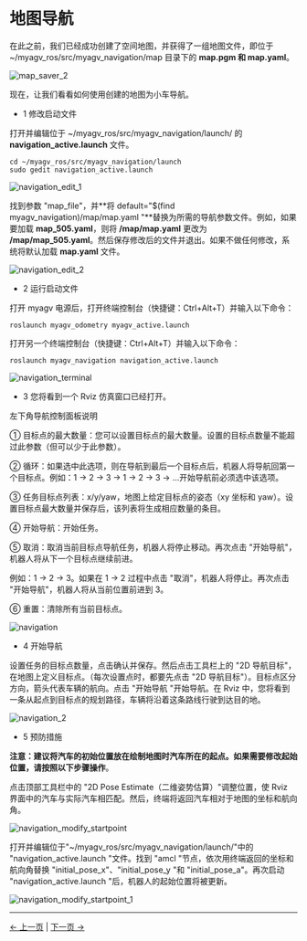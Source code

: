 # 地图导航

在此之前，我们已经成功创建了空间地图，并获得了一组地图文件，即位于 ~/myagv_ros/src/myagv_navigation/map 目录下的 **map.pgm 和 map.yaml**。

![map_saver_2](../../resources/6-SDKDevelopment/6-ROS/6.2/6.2.7/map_saver_2.png)

现在，让我们看看如何使用创建的地图为小车导航。

- 1 修改启动文件

打开并编辑位于 ~/myagv_ros/src/myagv_navigation/launch/ 的 **navigation_active.launch** 文件。

```
cd ~/myagv_ros/src/myagv_navigation/launch
sudo gedit navigation_active.launch
```

![navigation_edit_1](../../resources/6-SDKDevelopment/6-ROS/6.2/6.2.7/navigation_edit_1.png)

找到参数 "map_file"，并**将 default="$(find myagv_navigation)/map/map.yaml "**替换为所需的导航参数文件。例如，如果要加载 **map_505.yaml**，则将 **/map/map.yaml** 更改为 **/map/map_505.yaml**。然后保存修改后的文件并退出。如果不做任何修改，系统将默认加载 **map.yaml** 文件。

![navigation_edit_2](../../resources/6-SDKDevelopment/6-ROS/6.2/6.2.7/navigation_edit_2.png)

- 2 运行启动文件

打开 myagv 电源后，打开终端控制台（快捷键：Ctrl+Alt+T）并输入以下命令：

```
roslaunch myagv_odometry myagv_active.launch
```

打开另一个终端控制台（快捷键：Ctrl+Alt+T）并输入以下命令：

```
roslaunch myagv_navigation navigation_active.launch
```

![navigation_terminal](../../resources/6-SDKDevelopment/6-ROS/6.2/6.2.7/navigation_terminal.png)

- 3 您将看到一个 Rviz 仿真窗口已经打开。

左下角导航控制面板说明

① 目标点的最大数量：您可以设置目标点的最大数量。设置的目标点数量不能超过此参数（但可以少于此参数）。

② 循环：如果选中此选项，则在导航到最后一个目标点后，机器人将导航回第一个目标点。例如：1 -> 2 -> 3 -> 1 -> 2 -> 3 -> ...开始导航前必须选中该选项。

③ 任务目标点列表：x/y/yaw，地图上给定目标点的姿态（xy 坐标和 yaw）。设置目标点最大数量并保存后，该列表将生成相应数量的条目。

④ 开始导航：开始任务。

⑤ 取消：取消当前目标点导航任务，机器人将停止移动。再次点击 "开始导航"，机器人将从下一个目标点继续前进。

例如：1 -> 2 -> 3。如果在 1 -> 2 过程中点击 "取消"，机器人将停止。再次点击 "开始导航"，机器人将从当前位置前进到 3。

⑥ 重置：清除所有当前目标点。

![navigation](../../resources/6-SDKDevelopment/6-ROS/6.2/6.2.7/navigation.png)

- 4 开始导航

设置任务的目标点数量，点击确认并保存。然后点击工具栏上的 "2D 导航目标"，在地图上定义目标点。（每次设置点时，都要先点击 "2D 导航目标"）。目标点区分方向，箭头代表车辆的航向。点击 "开始导航 "开始导航。在 Rviz 中，您将看到一条从起点到目标点的规划路径，车辆将沿着这条路线行驶到达目的地。

![navigation_2](../../resources/6-SDKDevelopment/6-ROS/6.2/6.2.7/navigation_2.png)

- 5 预防措施

**注意：建议将汽车的初始位置放在绘制地图时汽车所在的起点。如果需要修改起始位置，请按照以下步骤操作**。

点击顶部工具栏中的 "2D Pose Estimate（二维姿势估算）"调整位置，使 Rviz 界面中的汽车与实际汽车相匹配。然后，终端将返回汽车相对于地图的坐标和航向角。

![navigation_modify_startpoint](../../resources/6-SDKDevelopment/6-ROS/6.2/6.2.7/navigation_modify_startpoint.png)

打开并编辑位于"~/myagv_ros/src/myagv_navigation/launch/"中的 "navigation_active.launch "文件。找到 "amcl "节点，依次用终端返回的坐标和航向角替换 "initial_pose_x"、"initial_pose_y "和 "initial_pose_a"。再次启动 "navigation_active.launch "后，机器人的起始位置将被更新。

![navigation_modify_startpoint_1](../../resources/6-SDKDevelopment/6-ROS/6.2/6.2.7/navigation_modify_startpoint_1.png)

---

[← 上一页](6.2.6-Real-time_Mapping_with_Cartographer.md) | [下一页 →](../../7-ExamplesRobotsUsing/README.md)

